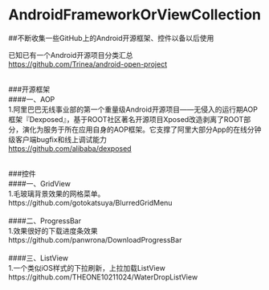 # AndroidFrameworkOrViewCollection

##不断收集一些GitHub上的Android开源框架、控件以备以后使用<br/>

已知已有一个Android开源项目分类汇总<br/>
https://github.com/Trinea/android-open-project<br/><br/>


###开源框架<br/>
####一、AOP<br/>
1.阿里巴巴无线事业部的第一个重量级Android开源项目——无侵入的运行期AOP框架『Dexposed』，基于ROOT社区著名开源项目Xposed改造剥离了ROOT部分，演化为服务于所在应用自身的AOP框架。它支撑了阿里大部分App的在线分钟级客户端bugfix和线上调试能力<br/>
https://github.com/alibaba/dexposed<br/>



<br/>
###控件<br/>
####一、GridView<br/>
1.毛玻璃背景效果的网格菜单。<br/>
https://github.com/gotokatsuya/BlurredGridMenu<br/>

<br/>
####二、ProgressBar<br/>
1.效果很好的下载进度条效果<br/>
https://github.com/panwrona/DownloadProgressBar<br/>

<br/>
####三、ListView<br/>
1.一个类似iOS样式的下拉刷新，上拉加载ListView<br/>
https://github.com/THEONE10211024/WaterDropListView<br/>
